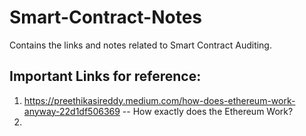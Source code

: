 # Smart-Contract-Notes
Contains the links and notes related to Smart Contract Auditing.

## Important Links for reference:
1. https://preethikasireddy.medium.com/how-does-ethereum-work-anyway-22d1df506369 -- How exactly does the Ethereum Work?
2. 
